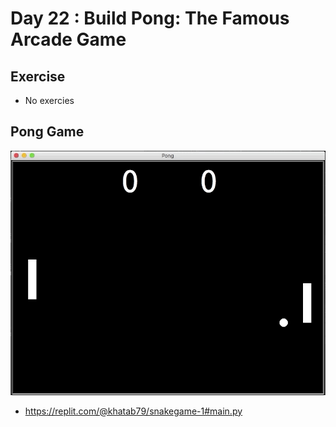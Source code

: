 # Day 22 : Build Pong: The Famous Arcade Game

## Exercise

- No exercies

## Pong Game 

![Pong Game](022_day22.gif)

- https://replit.com/@khatab79/snakegame-1#main.py
